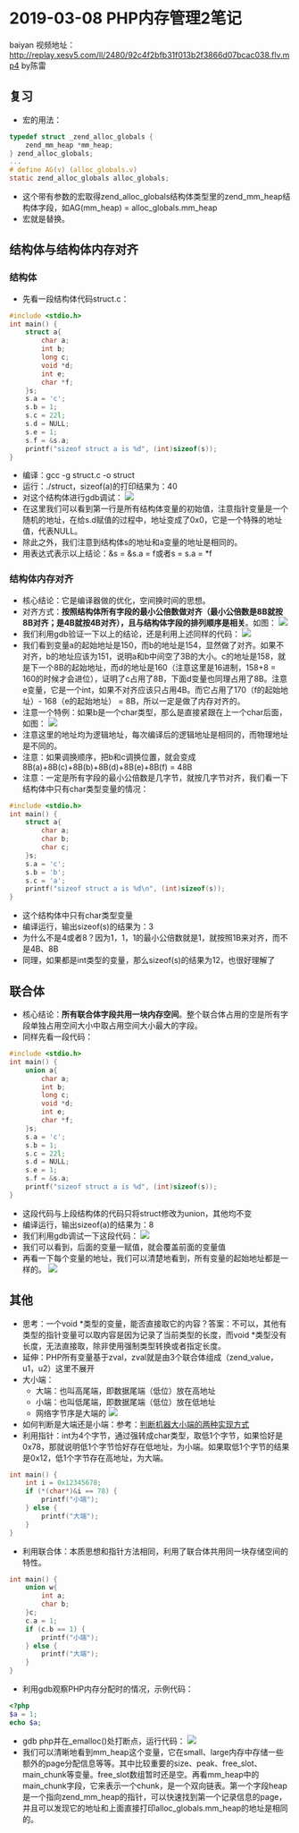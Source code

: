 # **2019-03-08 PHP内存管理2笔记**
baiyan
视频地址：http://replay.xesv5.com/ll/2480/92c4f2bfb31f013b2f3866d07bcac038.flv.mp4 by陈雷
## 复习
 - 宏的用法：
```c
typedef struct _zend_alloc_globals {
	zend_mm_heap *mm_heap;
} zend_alloc_globals;
...
# define AG(v) (alloc_globals.v)
static zend_alloc_globals alloc_globals;
```
 - 这个带有参数的宏取得zend_alloc_globals结构体类型里的zend_mm_heap结构体字段，如AG(mm_heap) = alloc_globals.mm_heap
 - 宏就是替换。
## 结构体与结构体内存对齐
### 结构体
 - 先看一段结构体代码struct.c：
```c
#include <stdio.h>
int main() {
    struct a{
        char a;
        int b;
        long c;
        void *d;
        int e;
        char *f;
    }s;
    s.a = 'c';
    s.b = 1;
    s.c = 22l;
    s.d = NULL;
    s.e = 1;
    s.f = &s.a;
    printf("sizeof struct a is %d", (int)sizeof(s));
}
```
 - 编译：gcc -g struct.c -o struct
 - 运行：./struct，sizeof(a)的打印结果为：40
 - 对这个结构体进行gdb调试：
![](http://pq370w15r.bkt.clouddn.com/notebook/2019/4/17/1555510539779.png)
 - 在这里我们可以看到第一行是所有结构体变量的初始值，注意指针变量是一个随机的地址，在给s.d赋值的过程中，地址变成了0x0，它是一个特殊的地址值，代表NULL。
 - 除此之外，我们注意到结构体s的地址和a变量的地址是相同的。
 - 用表达式表示以上结论：&s = &s.a = f或者s = s.a  = \*f
### 结构体内存对齐
 - 核心结论：它是编译器做的优化，空间换时间的思想。
 - 对齐方式：**按照结构体所有字段的最小公倍数做对齐（最小公倍数是8B就按8B对齐；是4B就按4B对齐），且与结构体字段的排列顺序是相关**。如图：
![](http://pq370w15r.bkt.clouddn.com/notebook/2019/4/17/1555503078430.png)
 - 我们利用gdb验证一下以上的结论，还是利用上述同样的代码：
![](http://pq370w15r.bkt.clouddn.com/notebook/2019/4/17/1555511244920.png)
 - 我们看到变量a的起始地址是150，而b的地址是154，显然做了对齐。如果不对齐，b的地址应该为151，说明a和b中间空了3B的大小。c的地址是158，就是下一个8B的起始地址，而d的地址是160（注意这里是16进制，158+8 = 160的时候才会进位），证明了c占用了8B，下面d变量也同理占用了8B。注意e变量，它是一个int，如果不对齐应该只占用4B。而它占用了170（f的起始地址）- 168（e的起始地址） = 8B，所以一定是做了内存对齐的。
 - 注意一个特例：如果b是一个char类型，那么是直接紧跟在上一个char后面，如图：
![](http://pq370w15r.bkt.clouddn.com/notebook/2019/4/17/1555512054170.png)
 - 注意这里的地址均为逻辑地址，每次编译后的逻辑地址是相同的，而物理地址是不同的。
 - 注意：如果调换顺序，把b和c调换位置，就会变成8B(a)+8B(c)+8B(b)+8B(d)+8B(e)+8B(f) = 48B
 - 注意：一定是所有字段的最小公倍数是几字节，就按几字节对齐，我们看一下结构体中只有char类型变量的情况：
```c
#include <stdio.h>
int main() {
    struct a{
        char a;
        char b;
        char c;
    }s;
    s.a = 'c';
    s.b = 'b';
    s.c = 'a';
    printf("sizeof struct a is %d\n", (int)sizeof(s));
}
```
 - 这个结构体中只有char类型变量
 - 编译运行，输出sizeof(s)的结果为：3
 - 为什么不是4或者8？因为1，1，1的最小公倍数就是1，就按照1B来对齐，而不是4B、8B
 - 同理，如果都是int类型的变量，那么sizeof(s)的结果为12，也很好理解了
## 联合体
 - 核心结论：**所有联合体字段共用一块内存空间**。整个联合体占用的空是所有字段单独占用空间大小中取占用空间大小最大的字段。
 - 同样先看一段代码：
```c
#include <stdio.h>
int main() {
    union a{
        char a;
        int b;
        long c;
        void *d;
        int e;
        char *f;
    }s;
    s.a = 'c';
    s.b = 1;
    s.c = 22l;
    s.d = NULL;
    s.e = 1;
    s.f = &s.a;
    printf("sizeof struct a is %d", (int)sizeof(s));
}
```
 - 这段代码与上段结构体的代码只将struct修改为union，其他均不变
 - 编译运行，输出sizeof(a)的结果为：8
 - 我们利用gdb调试一下这段代码：
![](http://pq370w15r.bkt.clouddn.com/notebook/2019/4/17/1555512839411.png)
 - 我们可以看到，后面的变量一赋值，就会覆盖前面的变量值
 - 再看一下每个变量的地址，我们可以清楚地看到，所有变量的起始地址都是一样的。
![](http://pq370w15r.bkt.clouddn.com/notebook/2019/4/17/1555513004227.png)
## 其他
 - 思考：一个void \*类型的变量，能否直接取它的内容？答案：不可以，其他有类型的指针变量可以取内容是因为记录了当前类型的长度，而void \*类型没有长度，无法直接取，除非使用强制类型转换或者指定长度。
 - 延伸：PHP所有变量基于zval，zval就是由3个联合体组成（zend_value，u1，u2）这里不展开
 - 大小端：
    - 大端：也叫高尾端，即数据尾端（低位）放在高地址
    - 小端：也叫低尾端，即数据尾端（低位）放在低地址
    - 网络字节序是大端的
![](http://pq370w15r.bkt.clouddn.com/notebook/2019/4/18/1555568491841.png)
 - 如何判断是大端还是小端：参考：[判断机器大小端的两种实现方式](https://blog.csdn.net/ArchyLi/article/details/78568915)
 - 利用指针：int为4个字节，通过强转成char类型，取低1个字节，如果恰好是0x78，那就说明低1个字节恰好存在低地址，为小端。如果取低1个字节的结果是0x12，低1个字节存在高地址，为大端。
```c
int main() {
    int i = 0x12345678;
    if (*(char*)&i == 78) {
        printf("小端");
    } else {
        printf("大端");
    }
}
```
  - 利用联合体：本质思想和指针方法相同，利用了联合体共用同一块存储空间的特性。
```c
int main() {
    union w{
        int a;
        char b;
    }c;
    c.a = 1;
    if (c.b == 1) {
        printf("小端");
    } else {
        printf("大端");
    }
}
```
 - 利用gdb观察PHP内存分配时的情况，示例代码：
```php
<?php
$a = 1;
echo $a;
```
 - gdb php并在_emalloc()处打断点，运行代码：
![](http://pq370w15r.bkt.clouddn.com/notebook/2019/4/18/1555583930136.png)
 - 我们可以清晰地看到mm_heap这个变量，它在small、large内存中存储一些额外的page分配信息等等。其中比较重要的size、peak、free_slot、main_chunk等变量。free_slot数组暂时还是空。再看mm_heap中的main_chunk字段，它来表示一个chunk，是一个双向链表。第一个字段heap是一个指向zend_mm_heap的指针，可以快速找到第一个记录信息的page，并且可以发现它的地址和上面直接打印alloc_globals.mm_heap的地址是相同的。